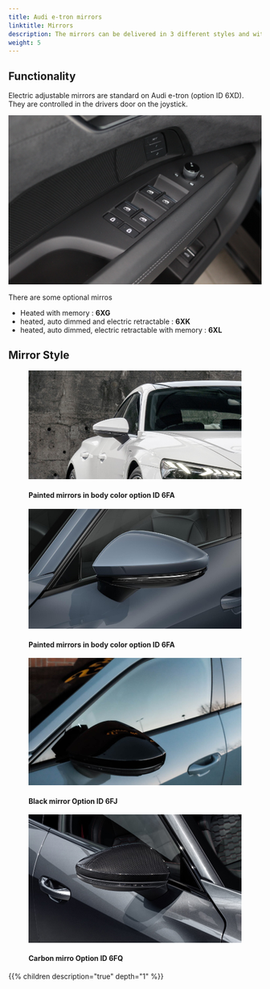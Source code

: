```yaml
---
title: Audi e-tron mirrors
linktitle: Mirrors
description: The mirrors can be delivered in 3 different styles and with different functionality.
weight: 5
---
```

<!-- markdownlint-disable MD033 -->

## Functionality

Electric adjustable mirrors are standard on Audi e-tron (option ID 6XD). They are controlled in the drivers door on the joystick.

![Mirror control](control.jpg "Mirrors are controlled in driver door" )

There are some optional mirros

- Heated with memory : **6XG**
- heated, auto dimmed and electric retractable : **6XK**
- heated, auto dimmed, electric retractable with memory : **6XL**

## Mirror Style

<figure>
    <a href="mirror_painted_1.jpg">
        <img src="mirror_painted_1s.jpg" alt="Painted mirrors in body color option ID 6FA" title="Painted mirrors in body color option ID 6FA">
    </a>
    <figcaption><h4>Painted mirrors in body color option ID 6FA</h4></figcaption>
</figure>

<figure>
    <a href="mirror_painted_2.jpg">
        <img src="mirror_painted_2s.jpg" alt="Painted mirrors in body color option ID 6FA" title="Painted mirrors in body color option ID 6FA">
    </a>
    <figcaption><h4>Painted mirrors in body color option ID 6FA</h4></figcaption>
</figure>

<figure>
    <a href="mirror_black.jpg">
        <img src="mirror_blacks.jpg" alt="Black mirror Option ID 6FJ" title="Black mirror Option ID 6FJ">
    </a>
    <figcaption><h4>Black mirror Option ID 6FJ</h4></figcaption>
</figure>

<figure>
    <a href="mirror_carbon.jpg">
        <img src="mirror_carbons.jpg" alt="Carbon mirro Option ID 6FQ" title="Carbon mirro Option ID 6FQ">
    </a>
    <figcaption><h4>Carbon mirro Option ID 6FQ</h4></figcaption>
</figure>

{{% children description="true" depth="1" %}}
